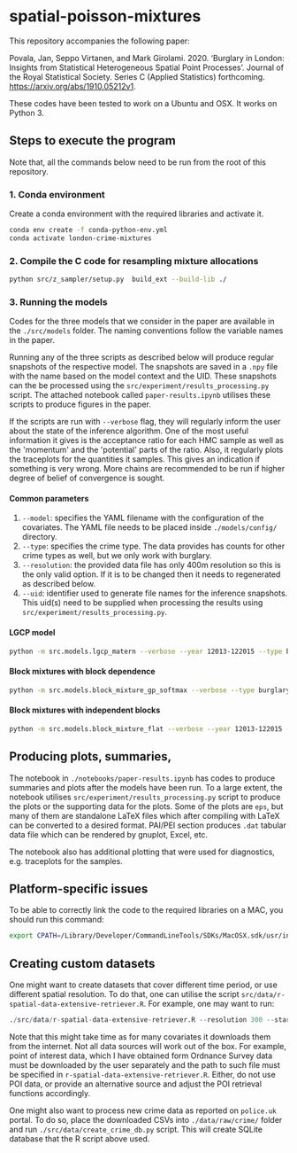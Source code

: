 spatial-poisson-mixtures
==============================

This repository accompanies the following paper:


Povala, Jan, Seppo Virtanen, and Mark Girolami. 2020. ‘Burglary in London: Insights from Statistical Heterogeneous 
Spatial Point Processes’. Journal of the Royal Statistical Society. Series C (Applied Statistics) forthcoming. 
https://arxiv.org/abs/1910.05212v1.


These codes have been tested to work on a Ubuntu and OSX. It works on Python 3.

## Steps to execute the program

Note that, all the commands below need to be run from the root of this repository.

### 1. Conda environment
Create a conda environment with the required libraries and activate it.
```bash
conda env create -f conda-python-env.yml
conda activate london-crime-mixtures
```

### 2. Compile the C code for resampling mixture allocations
```bash
python src/z_sampler/setup.py  build_ext --build-lib ./
```

### 3. Running the models

Codes for the three models that we consider in the paper are available in the `./src/models` folder. The naming 
conventions follow the variable names in the paper.

Running any of the three scripts as described below will produce regular snapshots of the respective model. The snapshots
are saved in a `.npy` file with the name based on the model context and the UID. These snapshots can the be processed
using the `src/experiment/results_processing.py` script. The attached notebook called `paper-results.ipynb` utilises
these scripts to produce figures in the paper.

If the scripts are run with `--verbose` flag, they will regularly inform the user about the state of the inference 
algorithm. One of the most useful information it gives is the acceptance ratio for each HMC sample as well as the 
'momentum' and the 'potential' parts of the ratio. Also, it regularly plots the traceplots for the quantities it samples.
This gives an indication if something is very wrong. More chains are recommended to be run if higher degree of belief 
of convergence is sought. 

#### Common parameters

1. `--model`: specifies the YAML filename with the configuration of the covariates. The YAML file needs to be placed
inside `./models/config/` directory.
2. `--type`: specifies the crime type. The data provides has counts for other crime types as well, but we only work 
with burglary.
3. `--resolution`: the provided data file has only 400m resolution so this is the only valid option. If it is to be
changed then it needs to regenerated as described below.
4. `--uid`: identifier used to generate file names for the inference snapshots. This uid(s) need to be supplied when
processing the results using `src/experiment/results_processing.py`.


#### LGCP model
```bash
python -m src.models.lgcp_matern --verbose --year 12013-122015 --type burglary --resolution 400 --model_name burglary_raw_1  --uid "LGCP_MODEL_UID"
```

#### Block mixtures with block dependence
```bash
python -m src.models.block_mixture_gp_softmax --verbose --type burglary --model_name burglary_raw_4  --resolution 400  --block_type msoa --year 12013-122015  --num_mixtures 3 --lengthscale 1000  --uid "BLOCK_MIX_GP_SOFTMAX_UID"
```

#### Block mixtures with independent blocks
```bash
python -m src.models.block_mixture_flat --verbose --year 12013-122015 --type burglary --resolution 400 --model_name burglary_raw_1   --num_mixtures 3 --block_type msoa --uid "BLOCK_MIXTURE_MODEL_UID"
```

## Producing plots, summaries, 
The notebook in `./notebooks/paper-results.ipynb` has codes to produce summaries and plots after the models have been
run. To a large extent, the notebook utilises `src/experiment/results_processing.py` script to produce the plots or
the supporting data for the plots. Some of the plots are `eps`, but many of them are standalone LaTeX files which after
compiling with LaTeX can be converted to a desired format. PAI/PEI section produces `.dat` tabular data file which can
be rendered by gnuplot, Excel, etc.

The notebook also has additional plotting that were used for diagnostics, e.g. traceplots for the samples.

## Platform-specific issues
To be able to correctly link the code to the required libraries on a MAC, you should run this command:
```bash
export CPATH=/Library/Developer/CommandLineTools/SDKs/MacOSX.sdk/usr/include/
```

## Creating custom datasets

One might want to create datasets that cover different time period, or use different spatial resolution. To do that,
one can utilise the script `src/data/r-spatial-data-extensive-retriever.R`. For example, one may want to run:
```R
./src/data/r-spatial-data-extensive-retriever.R --resolution 300 --startdate "2013-01-01" --enddate "2015-12-31"
```

Note that this might take time as for many covariates it downloads them from the internet. Not all data sources will 
work out of the box. For example, point of interest data, which I have obtained form Ordnance Survey data must be 
downloaded by the user separately and the path to such file must be specified in `r-spatial-data-extensive-retriever.R`.
Either, do not use POI data, or provide an alternative source and adjust the POI retrieval functions accordingly.

One might also want to process new crime data as reported on `police.uk` portal. To do so, place the downloaded CSVs
into `./data/raw/crime/` folder and run `./src/data/create_crime_db.py` script. This will create SQLite database that
the R script above used.
